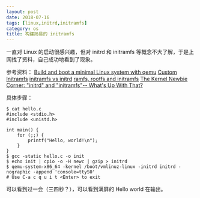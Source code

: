 ```yaml
---
layout: post
date: 2018-07-16
tags: [linux,initrd,initramfs]
category: os
title: 构建简易的 initramfs
---
```


一直对 Linux 的启动很感兴趣，但对 initrd 和 initramfs 等概念不大了解，于是上网找了资料，自己成功地看到了现象。

参考资料：
[Build and boot a minimal Linux system with qemu](http://www.kaizou.org/2016/09/boot-minimal-linux-qemu/)
[Custom Initramfs](https://wiki.gentoo.org/wiki/Custom_Initramfs)
[initramfs vs initrd](https://dazdaztech.wordpress.com/2013/04/04/initrd-vs-initramfs/)
[ramfs, rootfs and initramfs](https://www.kernel.org/doc/Documentation/filesystems/ramfs-rootfs-initramfs.txt)
[The Kernel Newbie Corner: "initrd" and "initramfs"-- What's Up With That?](https://www.linux.com/learn/kernel-newbie-corner-initrd-and-initramfs-whats)

具体步骤：
```shell
$ cat hello.c
#include <stdio.h>
#include <unistd.h>

int main() {
    for (;;) {
        printf("Hello, world!\n");
    }
}
$ gcc -static hello.c -o init
$ echo init | cpio -o -H newc | gzip > initrd
$ qemu-system-x86_64 -kernel /boot/vmlinuz-linux -initrd initrd -nographic -append 'console=ttyS0'
# Use C-a c q u i t <Enter> to exit
```

可以看到过一会（三四秒？），可以看到满屏的 Hello world 在输出。
